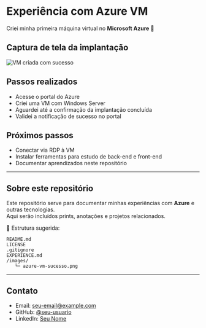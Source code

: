 # Experiência com Azure VM

Criei minha primeira máquina virtual no **Microsoft Azure** 🎉

## Captura de tela da implantação
![VM criada com sucesso](/images/azure-vm-sucesso.png)

## Passos realizados
- Acesse o portal do Azure
- Criei uma VM com Windows Server
- Aguardei até a confirmação da implantação concluída
- Validei a notificação de sucesso no portal

## Próximos passos
- Conectar via RDP à VM
- Instalar ferramentas para estudo de back-end e front-end
- Documentar aprendizados neste repositório

---

## Sobre este repositório
Este repositório serve para documentar minhas experiências com **Azure** e outras tecnologias.  
Aqui serão incluídos prints, anotações e projetos relacionados.

📂 Estrutura sugerida:
```
README.md
LICENSE
.gitignore
EXPERIENCE.md
/images/
   └─ azure-vm-sucesso.png
```

---

## Contato
- Email: seu-email@example.com  
- GitHub: [@seu-usuario](https://github.com/seu-usuario)  
- LinkedIn: [Seu Nome](https://linkedin.com/in/seu-link)
